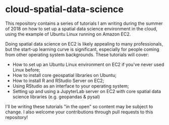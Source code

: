# cloud-spatial-data-science

This repository contains a series of tutorials I am writing during the summer of 2018 on how to set up a spatial data science environment in the cloud, using the example of Ubuntu Linux running on Amazon EC2.  

Doing spatial data science on EC2 is likely appealing to many professionals, but the start-up learning curve is significant, especially for people coming from other operating system backgrounds.  These tutorials will cover: 

* How to set up an Ubuntu Linux environment on EC2 if you've never used Linux before; 
* How to install core geospatial libraries on Ubuntu; 
* How to install R and RStudio Server on EC2; 
* Using RStudio as an interface to your operating system; 
* Setting up and using a JupyterLab server on EC2 with core spatial data science libraries (e.g. geopandas & pysal)

I'll be writing these tutorials "in the open" so content may be subject to change.  I also welcome your contributions through pull requests to this repository!

